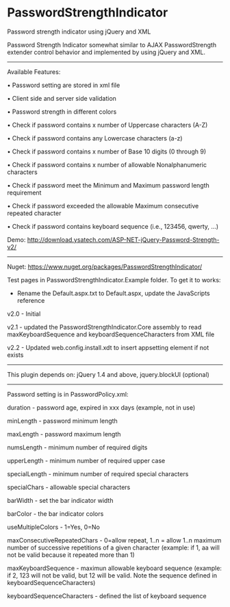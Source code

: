 # PasswordStrengthIndicator
Password strength indicator using jQuery and XML

Password Strength Indicator somewhat similar to AJAX PasswordStrength extender control behavior and implemented by using jQuery and XML.

------------------------------------------------------------------------

Available Features:

•	Password setting are stored in xml file

•	Client side and server side validation

•	Password strength in different colors

•	Check if password contains x number of Uppercase characters (A-Z)

•	Check if password contains any Lowercase characters (a-z)

•	Check if password contains x number of Base 10 digits (0 through 9)

•	Check if password contains x number of allowable Nonalphanumeric characters

•	Check if password meet the Minimum and Maximum password length requirement

•	Check if password exceeded the allowable Maximum consecutive repeated character

•	Check if password contains keyboard sequence (i.e., 123456, qwerty, …)

Demo: http://download.ysatech.com/ASP-NET-jQuery-Password-Strength-v2/

------------------------------------------------------------------------
Nuget: https://www.nuget.org/packages/PasswordStrengthIndicator/

Test pages in PasswordStrengthIndicator.Example folder. To get it to works:
- Rename the Default.aspx.txt to Default.aspx, update the JavaScripts reference

v2.0 - Initial 

v2.1 - updated the PasswordStrengthIndicator.Core assembly to read maxKeyboardSequence and keyboardSequenceCharacters from XML file

v2.2 - Updated web.config.install.xdt to insert appsetting element if not exists

------------------------------------------------------------------------

This plugin depends on:
jQuery 1.4 and above, jquery.blockUI (optional)

------------------------------------------------------------------------

Password setting is in PasswordPolicy.xml:

duration - password age, expired in xxx days (example, not in use)

minLength - password minimum length

maxLength - password maximum length

numsLength - minimum number of required digits  

upperLength - minimum number of required upper case 

specialLength - minimum number of required special characters 

specialChars - allowable special characters

barWidth - set the bar indicator width

barColor - the bar indicator colors

useMultipleColors - 1=Yes, 0=No

maxConsecutiveRepeatedChars - 0=allow repeat, 1..n = allow 1..n maximum number of successive repetitions of a given character (example: if 1, aa will not be valid because it repeated more than 1)

maxKeyboardSequence - maximun allowable keyboard sequence (example: if 2, 123 will not be valid, but 12 will be valid. Note the sequence defined in keyboardSequenceCharacters)

keyboardSequenceCharacters - defined the list of keyboard sequence
